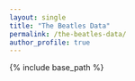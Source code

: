```yaml
---
layout: single
title: "The Beatles Data"
permalink: /the-beatles-data/
author_profile: true
---
```


{% include base_path %}


<div id="data-div">
</div>

<script>

		var albums = {% include /games/the-beatles/albums %};
		addCollection(albums, "Albums");
		
		var songs = {% include /games/the-beatles/songs %};
		addCollection(songs, "Songs");
		
		var quotes = {% include /games/the-beatles/quotes %};
		addCollection(quotes, "Quotes");
		
		function addCollection(collection, title) {
			var element = document.getElementById("data-div");
			element.innerHTML += "<h2>" + title + "</h2>";
			element.innerHTML += "<ul>";
			for (i = 0; i < collection.length; i++) { 
				element.innerHTML += "<li>" + collection[i].Name + "</li>";
			}
			element.innerHTML += "</ul>";
		}
</script>
